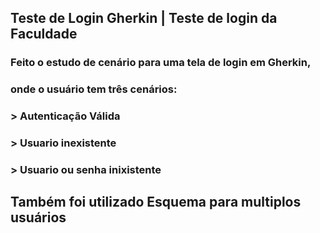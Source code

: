 ## Teste de Login Gherkin | Teste de login da Faculdade 

### Feito o estudo de cenário para uma tela de login em Gherkin, 
### onde o usuário tem três cenários:
### > Autenticação Válida
### > Usuario inexistente
### > Usuario ou senha inixistente

## Também foi utilizado Esquema para multiplos usuários
